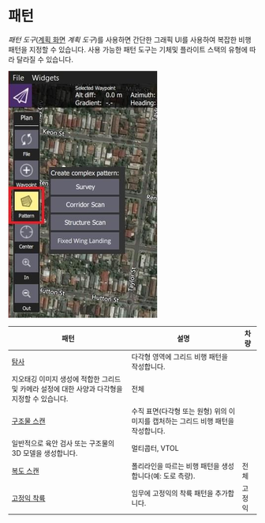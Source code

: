 # 패턴

_패턴 도구_([계획 화면](../plan_view/plan_view.md) _계획 도구_)를 사용하면 간단한 그래픽 UI를 사용하여 복잡한 비행 패턴을 지정할 수 있습니다. 사용 가능한 패턴 도구는 기체및 플라이트 스택의 유형에 따라 달라질 수 있습니다.

![패턴 도구(계획 도구)](../../../assets/plan/pattern/pattern_tool.jpg)

| 패턴                                                                                           | 설명                                                                              | 차량   |
| ---------------------------------------------------------------------------------------------- | --------------------------------------------------------------------------------- | ------ |
| [탐사](../plan_view/pattern_survey.md)                                                          | 다각형 영역에 그리드 비행 패턴을 작성합니다.                                      |
| 지오태깅 이미지 생성에 적합한 그리드 및 카메라 설정에 대한 사양과 다각형을 지정할 수 있습니다. | 전체                                                                              |
| [구조물 스캔](../plan_view/pattern_structure_scan_v2.md)                                        | 수직 표면(다각형 또는 원형) 위의 이미지를 캡처하는 그리드 비행 패턴을 작성합니다. |
| 일반적으로 육안 검사 또는 구조물의 3D 모델을 생성합니다.                                       | 멀티콥터, VTOL                                                                    |
| [복도 스캔](../plan_view/pattern_corridor_scan.md)                                              | 폴리라인을 따르는 비행 패턴을 생성합니다(예: 도로 측량).                          | 전체   |
| [고정익 착륙](../plan_view/pattern_fixed_wing_landing.md)                                       | 임무에 고정익의 착륙 패턴을 추가합니다.                                           | 고정익 |
